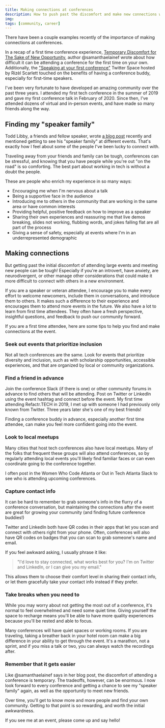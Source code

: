 ```yaml
---
title: Making connections at conferences
description: How to push past the discomfort and make new connections when attending tech conferences.
img: 
tags: [community, career]
---
```


There have been a couple examples recently of the importance of making connections at conferences.

In a recap of a first time conference experience, [Temporary Discomfort for The Sake of New Opportunity](https://dev.to/samanthaelainef/temporary-discomfort-for-the-sake-of-new-opportunity-40ec), author @samanthaelainef wrote about how difficult it can be attending a conference for the first time on your own. Additionally, the ["Speaking at your first conference"](https://twitter.com/i/spaces/1OdJrzMeaAqJX?s=20) Twitter Space hosted by Rizèl Scarlett touched on the benefits of having a conference buddy, especially for first-time speakers.

I've been very fortunate to have developed an amazing community over the past three years. I attended my first tech conference in the summer of 2019 and gave my first conference talk in February of 2020. Since then, I've attended dozens of virtual and in-person events, and have made so many friends along the way. 

## Finding my "speaker family"

Todd Libby, a friends and fellow speaker, wrote [a blog post](https://toddl.dev/posts/two-weeks/) recently and mentioned getting to see his "speaker family" at different events. That's exactly how I feel about some of the people I've been lucky to connect with. 

Traveling away from your friends and family can be tough, conferences can be stressful, and knowing that you have people while you're out "on the road" is so comforting. The best part about working in tech is without a doubt the people.

These are people who enrich my experience in so many ways:

- Encouraging me when I'm nervous about a talk
- Being a supportive face in the audience
- Introducing me to others in the community that are working in the same area or have common interests
- Providing helpful, positive feedback on how to improve as a speaker
- Sharing their own experiences and reassuring me that live demos breaking, slides not working, flubbing words, and jokes falling flat are all part of the process
- Giving a sense of safety, especially at events where I'm in an underrepresented demographic

## Making connections

But getting past the initial discomfort of attending large events and meeting new people can be tough! Especially if you're an introvert, have anxiety, are neurodivergent, or other manage other considerations that could make it more difficult to connect with others in a new environment.

If you are a speaker or veteran attendee, I encourage you to make every effort to welcome newcomers, include them in conversations, and introduce them to others. It makes such a difference to their experience and encourages them to attend more events in the future. We also have a lot to learn from first time attendees. They often have a fresh perspective, insightful questions, and feedback to push our community forward.

If you are a first time attendee, here are some tips to help you find and make connections at the event.

### Seek out events that prioritize inclusion

Not all tech conferences are the same. Look for events that prioritize diversity and inclusion, such as with scholarship opportunities, accessible experiences, and that are organized by local or community organizations. 

### Find a friend in advance

Join the conference Slack (if there is one) or other community forums in advance to find others that will be attending. Post on Twitter or LinkedIn using the event hashtag and connect before the event. My first time attending Refactr.TECH in 2019, I met up with someone I had previously only known from Twitter. Three years later she's one of my best friends!

Finding a conference buddy in advance, especially another first time attendee, can make you feel more confident going into the event.

### Look to local meetups

Many cities that host tech conferences also have local meetups. Many of the folks that frequent these groups will also attend conferences, so by regularly attending local events you'll likely find familiar faces or can even coordinate going to the conference together.

I often post in the Women Who Code Atlanta or Out in Tech Atlanta Slack to see who is attending upcoming conferences.

### Capture contact info

It can be hard to remember to grab someone's info in the flurry of a conference conversation, but maintaining the connections after the event are great for growing your community (and finding future conference buddies!)

Twitter and LinkedIn both have QR codes in their apps that let you scan and connect with others right from your phone. Often, conferences will also have QR codes on badges that you can scan to grab someone's name and email. 

If you feel awkward asking, I usually phrase it like:

> "I'd love to stay connected, what works best for you? I'm on Twitter and LinkedIn, or I can give you my email." 

This allows them to choose their comfort level in sharing their contact info, or let them gracefully take your contact info instead if they prefer.

### Take breaks when you need to

While you may worry about not getting the most out of a conference, it's normal to feel overwhelmed and need some quiet time. Giving yourself the space to recharge means you'll be able to have more quality experiences because you'll be rested and able to focus. 

Many conferences will have quiet spaces or working rooms. If you are traveling, taking a breather back in your hotel room can make a big difference in your ability to get through the event. It's a marathon, not a sprint, and if you miss a talk or two, you can always watch the recordings after.

### Remember that it gets easier

Like @samanthaelainef says in her blog post, the discomfort of attending a conference is temporary. The tradeoffs, however, can be enormous. I now look forward to every conference and getting a chance to see my "speaker family" again, as well as the opportunity to meet new friends. 

Over time, you'll get to know more and more people and find your own community. Getting to that point is so rewarding, and worth the initial awkwardness.

If you see me at an event, please come up and say hello! 